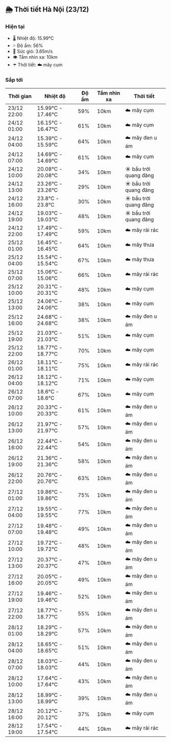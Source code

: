 ## 🌦️ Thời tiết Hà Nội (23/12)

### Hiện tại

- 🌡️ Nhiệt độ: 15.99℃
- 💦 Độ ẩm: 56%
- 💨 Sức gió: 3.65m/s
- 👁️ Tầm nhìn xa: 10km
- ☂️ Thời tiết: ☁️ mây cụm

### Sắp tới

| Thời gian | Nhiệt độ | Độ ẩm | Tầm nhìn xa | Thời tiết |
| --- | --- | --- | --- | --- |
| 23/12 22:00 | 15.99℃ - 17.46℃ | 59% | 10km | ☁️ mây cụm |
| 24/12 01:00 | 16.15℃ - 16.47℃ | 61% | 10km | ☁️ mây cụm |
| 24/12 04:00 | 15.39℃ - 15.59℃ | 64% | 10km | ☁️ mây đen u ám |
| 24/12 07:00 | 14.69℃ - 14.69℃ | 61% | 10km | ☁️ mây cụm |
| 24/12 10:00 | 20.08℃ - 20.08℃ | 34% | 10km | ☀️ bầu trời quang đãng |
| 24/12 13:00 | 23.26℃ - 23.26℃ | 29% | 10km | ☀️ bầu trời quang đãng |
| 24/12 16:00 | 23.8℃ - 23.8℃ | 30% | 10km | ☀️ bầu trời quang đãng |
| 24/12 19:00 | 19.03℃ - 19.03℃ | 48% | 10km | ☀️ bầu trời quang đãng |
| 24/12 22:00 | 17.49℃ - 17.49℃ | 59% | 10km | ☁️ mây rải rác |
| 25/12 01:00 | 16.45℃ - 16.45℃ | 64% | 10km | ☁️ mây thưa |
| 25/12 04:00 | 15.54℃ - 15.54℃ | 67% | 10km | ☁️ mây thưa |
| 25/12 07:00 | 15.06℃ - 15.06℃ | 66% | 10km | ☁️ mây rải rác |
| 25/12 10:00 | 20.31℃ - 20.31℃ | 48% | 10km | ☁️ mây cụm |
| 25/12 13:00 | 24.06℃ - 24.06℃ | 38% | 10km | ☁️ mây cụm |
| 25/12 16:00 | 24.68℃ - 24.68℃ | 38% | 10km | ☁️ mây đen u ám |
| 25/12 19:00 | 21.03℃ - 21.03℃ | 51% | 10km | ☁️ mây cụm |
| 25/12 22:00 | 18.77℃ - 18.77℃ | 70% | 10km | ☁️ mây cụm |
| 26/12 01:00 | 18.11℃ - 18.11℃ | 75% | 10km | ☁️ mây rải rác |
| 26/12 04:00 | 18.12℃ - 18.12℃ | 71% | 10km | ☁️ mây cụm |
| 26/12 07:00 | 18.6℃ - 18.6℃ | 67% | 10km | ☁️ mây cụm |
| 26/12 10:00 | 20.33℃ - 20.33℃ | 61% | 10km | ☁️ mây đen u ám |
| 26/12 13:00 | 21.97℃ - 21.97℃ | 57% | 10km | ☁️ mây đen u ám |
| 26/12 16:00 | 22.44℃ - 22.44℃ | 54% | 10km | ☁️ mây đen u ám |
| 26/12 19:00 | 21.36℃ - 21.36℃ | 58% | 10km | ☁️ mây đen u ám |
| 26/12 22:00 | 20.76℃ - 20.76℃ | 63% | 10km | ☁️ mây đen u ám |
| 27/12 01:00 | 19.86℃ - 19.86℃ | 75% | 10km | ☁️ mây đen u ám |
| 27/12 04:00 | 19.55℃ - 19.55℃ | 77% | 10km | ☁️ mây đen u ám |
| 27/12 07:00 | 19.48℃ - 19.48℃ | 49% | 10km | ☁️ mây đen u ám |
| 27/12 10:00 | 19.72℃ - 19.72℃ | 48% | 10km | ☁️ mây đen u ám |
| 27/12 13:00 | 20.37℃ - 20.37℃ | 47% | 10km | ☁️ mây đen u ám |
| 27/12 16:00 | 20.05℃ - 20.05℃ | 49% | 10km | ☁️ mây đen u ám |
| 27/12 19:00 | 19.46℃ - 19.46℃ | 52% | 10km | ☁️ mây đen u ám |
| 27/12 22:00 | 18.77℃ - 18.77℃ | 55% | 10km | ☁️ mây đen u ám |
| 28/12 01:00 | 18.29℃ - 18.29℃ | 57% | 10km | ☁️ mây đen u ám |
| 28/12 04:00 | 18.65℃ - 18.65℃ | 51% | 10km | ☁️ mây đen u ám |
| 28/12 07:00 | 18.03℃ - 18.03℃ | 44% | 10km | ☁️ mây đen u ám |
| 28/12 10:00 | 17.64℃ - 17.64℃ | 43% | 10km | ☁️ mây đen u ám |
| 28/12 13:00 | 18.99℃ - 18.99℃ | 39% | 10km | ☁️ mây đen u ám |
| 28/12 16:00 | 20.12℃ - 20.12℃ | 37% | 10km | ☁️ mây cụm |
| 28/12 19:00 | 17.54℃ - 17.54℃ | 44% | 10km | ☁️ mây rải rác |
